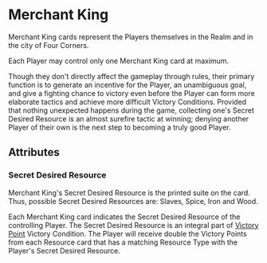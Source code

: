 # Merchant King

Merchant King cards represent the Players themselves in the Realm and in the city of Four Corners.

Each Player may control only one Merchant King card at maximum.

Though they don't directly affect the gameplay through rules, their primary function is to generate an incentive for the Player, an unambiguous goal, and give a fighting chance to victory even before the Player can form more elaborate tactics and achieve more difficult Victory Conditions. Provided that nothing unexpected happens during the game, collecting one's Secret Desired Resource is an almost surefire tactic at winning; denying another Player of their own is the next step to becoming a truly good Player.

## Attributes

### Secret Desired Resource

Merchant King's Secret Desired Resource is the printed suite on the card. Thus, possible Secret Desired Resources are: Slaves, Spice, Iron and Wood.

Each Merchant King card indicates the Secret Desired Resource of the controlling Player. The Secret Desired Resource is an integral part of [Victory Point](/rules/gameplay/victory_condition/victory_point) Victory Condition. The Player will receive double the Victory Points from each Resource card that has a matching Resource Type with the Player's Secret Desired Resource.
